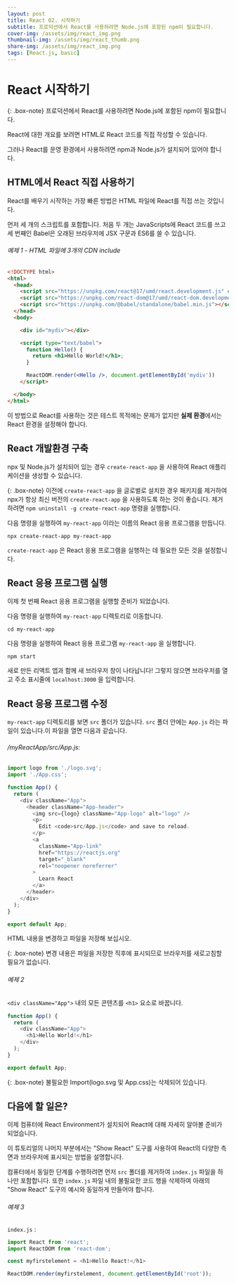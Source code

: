 ```yaml
---
layout: post
title: React 02. 시작하기
subtitle: 프로덕션에서 React를 사용하려면 Node.js에 포함된 npm이 필요합니다.
cover-img: /assets/img/react_img.png
thumbnail-img: /assets/img/react_thumb.png
share-img: /assets/img/react_img.png
tags: [React.js, basic]
---
```


# React 시작하기

{: .box-note}
프로덕션에서 React를 사용하려면 Node.js에 포함된 npm이 필요합니다.

React에 대한 개요를 보려면 HTML로 React 코드를 직접 작성할 수 있습니다.

그러나 React를 운영 환경에서 사용하려면 npm과 Node.js가 설치되어 있어야 합니다.

## HTML에서 React 직접 사용하기

React를 배우기 시작하는 가장 빠른 방법은 HTML 파일에 React를 직접 쓰는 것입니다.

먼저 세 개의 스크립트를 포함합니다. 처음 두 개는 JavaScripts에 React 코드를 쓰고 세 번째인 Babel은 오래된 브라우저에 JSX 구문과 ES6를 쓸 수 있습니다.

###### 예제 1 - HTML 파일에 3개의 CDN include

```html
<!DOCTYPE html>
<html>
  <head>
    <script src="https://unpkg.com/react@17/umd/react.development.js" crossorigin></script>
    <script src="https://unpkg.com/react-dom@17/umd/react-dom.development.js" crossorigin></script>
    <script src="https://unpkg.com/@babel/standalone/babel.min.js"></script>
  </head>
  <body>

    <div id="mydiv"></div>

    <script type="text/babel">
      function Hello() {
        return <h1>Hello World!</h1>;
      }

      ReactDOM.render(<Hello />, document.getElementById('mydiv'))
    </script>

  </body>
</html>
```

이 방법으로 React를 사용하는 것은 테스트 목적에는 문제가 없지만 **실제 환경**에서는 React 환경을 설정해야 합니다.

## React 개발환경 구축

npx 및 Node.js가 설치되어 있는 경우 ```create-react-app``` 을 사용하여 React 애플리케이션을 생성할 수 있습니다.

{: .box-note}
이전에 ```create-react-app``` 을 글로벌로 설치한 경우 패키지를 제거하여 npx가 항상 최신 버전의 ```create-react-app``` 을 사용하도록 하는 것이 좋습니다. 제거하려면 ```npm uninstall -g create-react-app``` 명령을 실행합니다.

다음 명령을 실행하여 ```my-react-app``` 이라는 이름의 React 응용 프로그램을 만듭니다.

```
npx create-react-app my-react-app
```

```create-react-app``` 은 React 응용 프로그램을 실행하는 데 필요한 모든 것을 설정합니다.

## React 응용 프로그램 실행

이제 첫 번째 React 응용 프로그램을 실행할 준비가 되었습니다.

다음 명령을 실행하여 ```my-react-app``` 디렉토리로 이동합니다.

```
cd my-react-app
```

다음 명령을 실행하여 React 응용 프로그램 ```my-react-app``` 을 실행합니다.

```
npm start
```

새로 만든 리액트 앱과 함께 새 브라우저 창이 나타납니다! 그렇지 않으면 브라우저를 열고 주소 표시줄에 ```localhost:3000``` 을 입력합니다.

## React 응용 프로그램 수정

```my-react-app``` 디렉토리를 보면 ```src``` 폴더가 있습니다. ```src``` 폴더 안에는 ```App.js``` 라는 파일이 있습니다.이 파일을 열면 다음과 같습니다.

###### /myReactApp/src/App.js:

```javascript
import logo from './logo.svg';
import './App.css';

function App() {
  return (
    <div className="App">
      <header className="App-header">
        <img src={logo} className="App-logo" alt="logo" />
        <p>
          Edit <code>src/App.js</code> and save to reload.
        </p>
        <a
          className="App-link"
          href="https://reactjs.org"
          target="_blank"
          rel="noopener noreferrer"
        >
          Learn React
        </a>
      </header>
    </div>
  );
}

export default App;
```

HTML 내용을 변경하고 파일을 저장해 보십시오.

{: .box-note}
변경 내용은 파일을 저장한 직후에 표시되므로 브라우저를 새로고침할 필요가 없습니다.

###### 예제 2

```<div className="App">``` 내의 모든 콘텐츠를 ```<h1>``` 요소로 바꿉니다.

```javascript
function App() {
  return (
    <div className="App">
      <h1>Hello World!</h1>
    </div>
  );
}

export default App;
```

{: .box-note}
불필요한 Import(logo.svg 및 App.css)는 삭제되어 있습니다.

## 다음에 할 일은?

이제 컴퓨터에 React Environment가 설치되어 React에 대해 자세히 알아볼 준비가 되었습니다.

이 튜토리얼의 나머지 부분에서는 "Show React" 도구를 사용하여 React의 다양한 측면과 브라우저에 표시되는 방법을 설명합니다.

컴퓨터에서 동일한 단계를 수행하려면 먼저 ```src``` 폴더를 제거하여 ```index.js``` 파일을 하나만 포함합니다. 또한 ```index.js``` 파일 내의 불필요한 코드 행을 삭제하여 아래의 "Show React" 도구의 예시와 동일하게 만들어야 합니다.

###### 예제 3

```index.js``` : 

```javascript
import React from 'react';
import ReactDOM from 'react-dom';

const myfirstelement = <h1>Hello React!</h1>

ReactDOM.render(myfirstelement, document.getElementById('root'));
```

